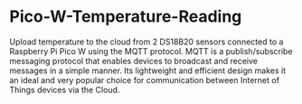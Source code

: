 # Pico-W-Temperature-Reading
Upload temperature to the cloud from 2 DS18B20 sensors connected to a Raspberry Pi Pico W using the MQTT protocol. MQTT is a publish/subscribe messaging protocol that enables devices to broadcast and receive messages in a simple manner. Its lightweight and efficient design makes it an ideal and very popular choice for communication between Internet of Things devices via the Cloud.
